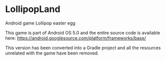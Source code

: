 # LollipopLand
Android game Lollipop easter egg

This game is part of Android OS 5.0 and the entire source code is available here: https://android.googlesource.com/platform/frameworks/base/

This version has been converted into a Gradle project and all the resources unrelated with the game have been removed.
